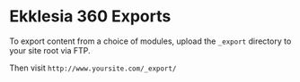 # Ekklesia 360 Exports

To export content from a choice of modules, upload the `_export` directory to your site root via FTP.

Then visit `http://www.yoursite.com/_export/`
